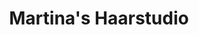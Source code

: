 ---
title: "Martina's Haarstudio"
url: /remlingen-semmenstedt/martinas-haarstudio/
shop: Friseur
---